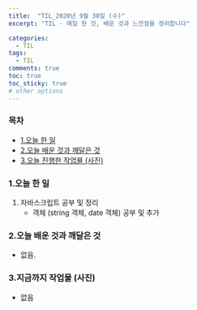 ```yaml
---
title:  "TIL_2020년 9월 30일 (수)"
excerpt: "TIL - 매일 한 것, 배운 것과 느낀점을 정리합니다"

categories:
  - TIL
tags:
  - TIL
comments: true
toc: true
toc_sticky: true
# other options
---
```



<h3>목차</h3>

- [1.오늘 한 일](#1오늘-한-일)
- [2.오늘 배운 것과 깨달은 것](#2오늘-배운-것과-깨달은-것)
- [3.오늘 진행한 작업물 (사진)](#3오늘-진행한-작업물-사진)
  

### 1.오늘 한 일
    
1. 자바스크립트 공부 및 정리
    - 객체 (string 객체, date 객체) 공부 및 추가
    
### 2.오늘 배운 것과 깨달은 것

- 없음.

### 3.지금까지 작업물 (사진)

- 없음


>